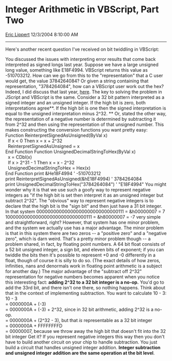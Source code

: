 # Integer Arithmetic in VBScript, Part Two

[Eric Lippert](https://social.msdn.microsoft.com/profile/Eric%20Lippert) 12/3/2004 8:10:00 AM

-----

Here's another recent question I've received on bit twiddling in VBScript:

You discussed the issues with interpreting error results that come back interpreted as signed longs last year. Suppose we have a large unsigned long value, something like E18F4994. VBScript returns this value as -510703212. How can we go from this to the "representation" that a C user would get, the value 3784264084? Or given a string containing that representation, "3784264084", how can a VBScript user work out the hex? Indeed, I did discuss that last year, [here](http://blogs.msdn.com/ericlippert/archive/2003/10/22/53267.aspx). The key to solving the problem in JScript and VBScript is the same. Consider a 32 bit pattern interpreted as a signed integer and an unsigned integer. If the high bit is zero, both interpretations agree**. If the high bit is one then the signed interpretation is equal to the unsigned interpretation minus 2^32. ** Or, stated the other way, the representation of a negative number is determined by subtracting it from 2^32 and then using the representation of that unsigned number. This makes constructing the conversion functions you want pretty easy: Function ReinterpretSignedAsUnsigned(ByVal x)  
  If x \< 0 Then x = x + 2^32  
  ReinterpretSignedAsUnsigned = x  
End Function Function UnsignedDecimalStringToHex(ByVal x)  
  x = CDbl(x)  
  If x \> 2^31 - 1 Then x = x - 2^32  
  UnsignedDecimalStringToHex = Hex(x)  
End Function print \&He18F4994 ' -510703212  
print ReinterpretSignedAsUnsigned(\&hE18F4994) ' 3784264084  
print UnsignedDecimalStringToHex("3784264084") ' "E18F4994" You might wonder why it is that we use such a goofy way to represent negative integers as "if the high bit is set then interpret it as an unsigned integer but subtract 2^32". The "obvious" way to represent negative integers is to declare that the high bit is the "sign bit" and then just have a 31 bit integer. In that system 00000000000000000000000000000111 = \&h00000007 = 7  
10000000000000000000000000000111 = \&h80000007 = -7 very simple and straightforward, right? However, that system has one minor problem, and the system we actually use has a major advantage. The minor problem is that in this system there are two zeros -- a "positive zero" and a "negative zero", which is darn weird. That's a pretty minor problem though -- a problem shared, in fact, by floating point numbers. A 64 bit float consists of a 52 bit unsigned integer, a sign bit, and eleven bits of exponent; if you can twiddle the bits then it's possible to represent +0 and -0 differently in a float, though of course it is silly to do so. (The exact details of how zeros, infinities, nans and denormals work in floating point arithmetic is a subject for another day.) The major advantage of the "subtract off 2^32" representation for negative numbers becomes apparent when you notice this interesting fact: **adding 2^32 to a 32 bit integer is a no-op.** You'd go to add the 33rd bit, and there isn't one there, so nothing happens. Think about that in the context of implementing subtraction. You want to calculate 10 - 3: 10 - 3  
\= 0000000A + (-3)  
\= 0000000A + (-3) + 2^32, since in 32 bit arithmetic, adding 2^32 is a no-op.  
\= 0000000A + (2^32 - 3), but that *is* representable as a 32 bit integer  
\= 0000000A + FFFFFFFFD  
\= 00000007, because we throw away the high bit that doesn't fit into the 32 bit integer Get it? If you represent negative integers this way then you don't have to build another circuit on your chip to handle subtraction. You just build a circuit that handles unsigned integer addition. **Integer subtraction and unsigned integer addition are the same operation at the bit level**.

